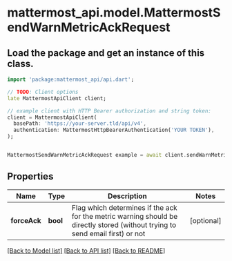# mattermost_api.model.MattermostSendWarnMetricAckRequest

## Load the package and get an instance of this class.
```dart
import 'package:mattermost_api/api.dart';

// TODO: Client options
late MattermostApiClient client;

// example client with HTTP Bearer authorization and string token:
client = MattermostApiClient(
  basePath: 'https://your-server.tld/api/v4',
  authentication: MattermostHttpBearerAuthentication('YOUR TOKEN'),
);


MattermostSendWarnMetricAckRequest example = await client.sendWarnMetricAckRequest.FUNCTION_THAT_RETURNS_THIS_CLASS();

```

## Properties
Name | Type | Description | Notes
------------ | ------------- | ------------- | -------------
**forceAck** | **bool** | Flag which determines if the ack for the metric warning should be directly stored (without trying to send email first) or not | [optional] 

[[Back to Model list]](../GENERATED_README.md#documentation-for-models) [[Back to API list]](../GENERATED_README.md#documentation-for-api-endpoints) [[Back to README]](../GENERATED_README.md)


